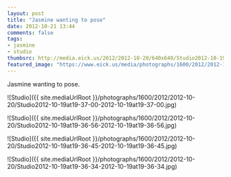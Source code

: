```yaml
---
layout: post
title: "Jasmine wanting to pose"
date: 2012-10-21 13:44
comments: false
tags: 
- jasmine
- studio
thumbsrc: http://media.eick.us/2012/2012-10-20/640x640/Studio2012-10-19at19-37-00-2012-10-19at19-37-00.jpg
featured_image: "https://www.eick.us/media/photographs/1600/2012/2012-10-20/Studio2012-10-19at19-37-00-2012-10-19at19-37-00.jpg"
---
```

Jasmine wanting to pose.

![Studio]({{ site.mediaUrlRoot }}/photographs/1600/2012/2012-10-20/Studio2012-10-19at19-37-00-2012-10-19at19-37-00.jpg)


![Studio]({{ site.mediaUrlRoot }}/photographs/1600/2012/2012-10-20/Studio2012-10-19at19-36-56-2012-10-19at19-36-56.jpg)


![Studio]({{ site.mediaUrlRoot }}/photographs/1600/2012/2012-10-20/Studio2012-10-19at19-36-45-2012-10-19at19-36-45.jpg)


![Studio]({{ site.mediaUrlRoot }}/photographs/1600/2012/2012-10-20/Studio2012-10-19at19-36-34-2012-10-19at19-36-34.jpg)

